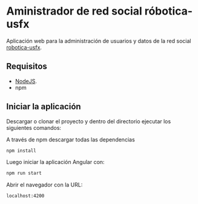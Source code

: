# Aministrador de red social róbotica-usfx
Aplicación web para la administración de usuarios y datos de la red social [robotica-usfx](https://robotica.usfx.bo/home "robotica-usfx").

## Requisitos
* [NodeJS](https://nodejs.org/es/ "NodeJS").
* npm

## Iniciar la aplicación
Descargar o clonar el proyecto y dentro del directorio ejecutar los siguientes comandos:

A través de npm descargar todas las dependencias
```bash
npm install
```
Luego iniciar la aplicación Angular con:
```bash
npm run start
```
Abrir el navegador con la URL:
```bash
localhost:4200
```
